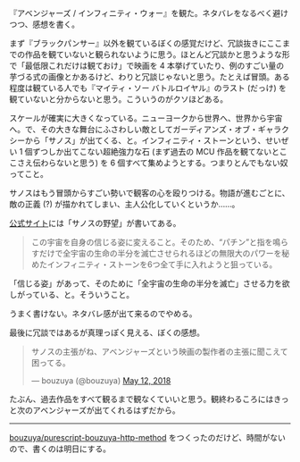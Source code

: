 『アベンジャーズ / インフィニティ・ウォー』を観た。ネタバレをなるべく避けつつ、感想を書く。

まず『ブラックパンサー』以外を観ているぼくの感覚だけど、冗談抜きにここまでの作品を観ていないと観られないように思う。ほとんど冗談かと思うような形で「最低限これだけは観ておけ」で映画を 4 本挙げていたり、例のすごい量の芋づる式の画像とかあるけど、わりと冗談じゃないと思う。たとえば冒頭。ある程度は観ている人でも『マイティ・ソー バトルロイヤル』のラスト (だっけ) を観ていないと分からないと思う。こういうのがクソほどある。

スケールが確実に大きくなっている。ニューヨークから世界へ、世界から宇宙へ。で、その大きな舞台にふさわしい敵としてガーディアンズ・オブ・ギャラクシーから「サノス」が出てくる、と。インフィニティ・ストーンという、せいぜい 1 個ずつしか出てこない超絶強力な石 (まず過去の MCU 作品を観てないとここさえ伝わらないと思う) を 6 個すべて集めようとする。つまりとんでもない奴ってこと。

サノスはもう冒頭からすごい勢いで観客の心を殴りつける。物語が進むごとに、敵の正義 (?) が描かれてしまい、主人公化していくというか……。

[公式サイト](https://marvel.disney.co.jp/movie/avengers-iw/thanos.html)には「サノスの野望」が書いてある。

> この宇宙を自身の信じる姿に変えること。そのため、“パチン”と指を鳴らすだけで全宇宙の生命の半分を滅亡させられるほどの無限大のパワーを秘めたインフィニティ・ストーンを6つ全て手に入れようと狙っている。

「信じる姿」があって、そのために「全宇宙の生命の半分を滅亡」させる力を欲しがっている、と。そういうこと。

うまく書けない。ネタバレ感が出て来るのでやめる。

最後に冗談ではあるが真理っぽく見える、ぼくの感想。

<blockquote class="twitter-tweet" data-partner="tweetdeck"><p lang="ja" dir="ltr">サノスの主張がね、アベンジャーズという映画の製作者の主張に聞こえて困ってる。</p>&mdash; bouzuya (@bouzuya) <a href="https://twitter.com/bouzuya/status/995306807940689921?ref_src=twsrc%5Etfw">May 12, 2018</a></blockquote>
<script async src="https://platform.twitter.com/widgets.js" charset="utf-8"></script>

たぶん、過去作品をすべて観るまで観なくていいと思う。観終わるころにはきっと次のアベンジャーズが出てくれるはずだから。

-----
[bouzuya/purescript-bouzuya-http-method][] をつくったのだけど、時間がないので、書くのは明日にする。

[bouzuya/purescript-bouzuya-http-method]: https://github.com/bouzuya/purescript-bouzuya-http-method
